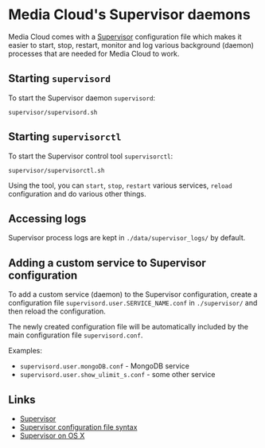 Media Cloud's Supervisor daemons
================================

Media Cloud comes with a [Supervisor](http://supervisord.org/) configuration file which makes it easier to start, stop, restart, monitor and log various background (daemon) processes that are needed for Media Cloud to work.


Starting `supervisord`
----------------------

To start the Supervisor daemon `supervisord`:

    supervisor/supervisord.sh


Starting `supervisorctl`
------------------------

To start the Supervisor control tool `supervisorctl`:

    supervisor/supervisorctl.sh
    
Using the tool, you can `start`, `stop`, `restart` various services, `reload` configuration and do various other things.


Accessing logs
--------------

Supervisor process logs are kept in `./data/supervisor_logs/` by default.


Adding a custom service to Supervisor configuration
---------------------------------------------------

To add a custom service (daemon) to the Supervisor configuration, create a configuration file `supervisord.user.SERVICE_NAME.conf` in `./supervisor/` and then reload the configuration.

The newly created configuration file will be automatically included by the main configuration file `supervisord.conf`.

Examples:

* `supervisord.user.mongoDB.conf` - MongoDB service
* `supervisord.user.show_ulimit_s.conf` - some other service


Links
-----

* [Supervisor](http://supervisord.org/)
* [Supervisor configuration file syntax](http://supervisord.org/configuration.html)
* [Supervisor on OS X](http://nicksergeant.com/running-supervisor-on-os-x/)

